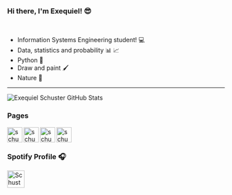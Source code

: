 ### Hi there, I'm Exequiel!  😎 
<br />

- Information Systems Engineering student! 💻
- Data, statistics and probability 📊 📈
- Python 🐍
- Draw and paint 🖌
- Nature 🌴

---
<img alighn='left' alt="Exequiel Schuster GitHub Stats" src="https://github-readme-stats.vercel.app/api?username=ExequielSchuster&show_icons=true&count_private=true&theme=dracula"/>

<br />

### Pages


[<img align="left" alt="schusterdotexe | Instagram" width="35px" src="https://cdn.jsdelivr.net/npm/simple-icons@v3/icons/instagram.svg"/>][Instagram]
[<img align="left" alt="schusterdotexe | LinkedIn" width="35px" src="https://cdn.jsdelivr.net/npm/simple-icons@v3/icons/linkedin.svg" />][Linkedin]
[<img align="left" alt="schusterdotexe | YouTube" width="35px" src="https://cdn.jsdelivr.net/npm/simple-icons@v3/icons/tiktok.svg" />][TikTok]
[<img align="left" alt="schusterdotexe | Twitter" width="35px" src="https://cdn.jsdelivr.net/npm/simple-icons@v3/icons/twitter.svg" />][Twitter]

[Instagram]: https://www.instagram.com/schusterdotexe
[Linkedin]: https://www.linkedin.com/in/schusterexequielandres
[TikTok]: https://www.tiktok.com/@schusterdotexe
[Twitter]: https://www.twitter.com/schusterdotexe

<br />
<br />

### Spotify Profile 🎧 
[<img src="https://cdn.jsdelivr.net/npm/simple-icons@v3/icons/spotify.svg" alt="Schuster Spotify" width="40" align="center" />](https://open.spotify.com/user/exequiel97sch)
<!--
**ExequielSchuster/ExequielSchuster** is a ✨ _special_ ✨ repository because its `README.md` (this file) appears on your GitHub profile.

Here are some ideas to get you started:

- 🔭 I’m currently working on ...
- 🌱 I’m currently learning ...
- 👯 I’m looking to collaborate on ...
- 🤔 I’m looking for help with ...
- 💬 Ask me about ...
- 📫 How to reach me: ...
- 😄 Pronouns: ...
- ⚡ Fun fact: ...
-->
